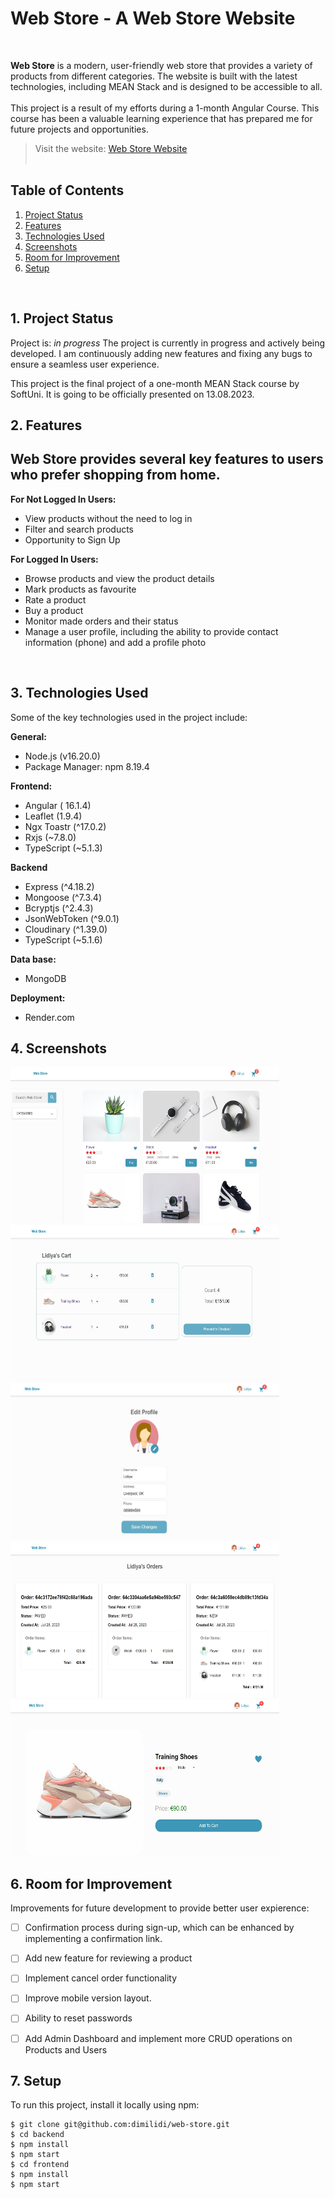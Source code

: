 # Web Store - A Web Store Website

 <br/>


**Web Store** is a modern, user-friendly web store that provides a variety of products from different categories. The website is built with the latest technologies, including MEAN Stack and is designed to be accessible to all. 
 <br/>
 <br/>
 This project is a result of my efforts during a 1-month Angular Course. This course has been a valuable learning experience that has prepared me for future projects and opportunities.
 <br/>

> Visit the website: [Web Store Website](https://web-store-85da.onrender.com/)<br/> <br/>


## Table of Contents

1. [Project Status](#1-project-status)
2. [Features](#2-features)
3. [Technologies Used](#3-technologies-used)
4. [Screenshots](#4-screenshots)
5. [Room for Improvement](#5-room-for-improvement)
6. [Setup](#7-setup)

<br/>

## 1. Project Status

Project is: _in progress_ 
The project is currently in progress and actively being developed. I am continuously adding new features and fixing any bugs to ensure a seamless user experience.

This project is the final project of a one-month MEAN Stack course by SoftUni. It is going to be officially presented on 13.08.2023. 
<br/>

## 2. Features

## Web Store provides several key features to users who prefer shopping from home. 

**For Not Logged In Users:**

- View products without the need to log in
- Filter and search products
- Opportunity to Sign Up


**For Logged In Users:**

- Browse products and view the product details 
- Mark products as favourite
- Rate a product
- Buy a product
- Monitor made orders and their status
- Manage a user profile, including the ability to provide contact information (phone) and add a profile photo 
 <br />


## 3. Technologies Used
 Some of the key technologies used in the project include:

**General:**
- Node.js (v16.20.0)
- Package Manager: npm 8.19.4

**Frontend:**
- Angular ( 16.1.4)
- Leaflet (1.9.4) 
- Ngx Toastr (^17.0.2)
- Rxjs (~7.8.0)
- TypeScript (~5.1.3)

**Backend**
- Express (^4.18.2)
- Mongoose (^7.3.4)
- Bcryptjs (^2.4.3)
- JsonWebToken (^9.0.1)
- Cloudinary (^1.39.0)
- TypeScript (~5.1.6)

**Data base:**
- MongoDB

**Deployment:**
-  Render.com

## 4. Screenshots

<img src='./frontend/src/assets/screen_1.jpg' width='430' height='250' />
<img src='./frontend/src/assets/screen_2.jpg' width='430' height='250' />
<img src='./frontend/src/assets/screen_3.jpg' width='430' height='250' />
<img src='./frontend/src/assets/screen_4.jpg' width='430' height='250' />
<img src='./frontend/src/assets/screen_5.jpg' width='430' height='250' />


## 6. Room for Improvement

 Improvements for future development to provide better user expierence:

- [ ] Confirmation process during sign-up, which can be enhanced by implementing a confirmation link.
- [ ] Add new feature for reviewing a product
- [ ] Implement cancel order functionality
- [ ] Improve mobile version layout.
- [ ] Ability to reset passwords
- [ ] Add Admin Dashboard and implement more CRUD operations on Products and Users


## 7. Setup

To run this project, install it locally using npm:

```
$ git clone git@github.com:dimilidi/web-store.git
$ cd backend
$ npm install
$ npm start
$ cd frontend
$ npm install
$ npm start
```


